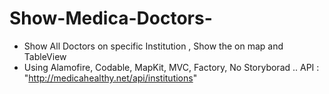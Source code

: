 # Show-Medica-Doctors-
- Show All Doctors on specific Institution , Show the on map and TableView
- Using Alamofire, Codable, MapKit, MVC, Factory, No Storyborad ..
API : "http://medicahealthy.net/api/institutions"
